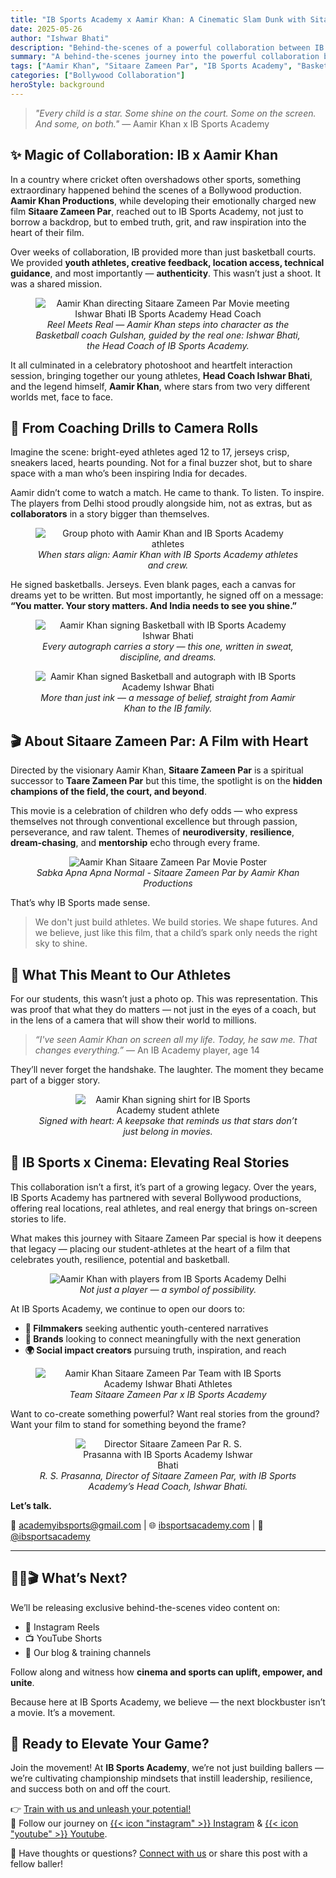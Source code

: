 ```yaml
---
title: "IB Sports Academy x Aamir Khan: A Cinematic Slam Dunk with Sitaare Zameen Par"
date: 2025-05-26
author: "Ishwar Bhati"
description: "Behind-the-scenes of a powerful collaboration between IB Sports Academy and Bollywood star Aamir Khan's production for the upcoming film 'Sitaare Zameen Par' – where Bollywood met grassroots sports."
summary: "A behind-the-scenes journey into the powerful collaboration between IB Sports Academy and Aamir Khan Productions for the movie 'Sitaare Zameen Par' — where Bollywood and grassroots basketball unite."
tags: ["Aamir Khan", "Sitaare Zameen Par", "IB Sports Academy", "Basketball", "Youth Empowerment"]
categories: ["Bollywood Collaboration"]
heroStyle: background
---
```


> *"Every child is a star. Some shine on the court. Some on the screen. And some, on both."*
> — Aamir Khan x IB Sports Academy



## ✨ Magic of Collaboration: IB x Aamir Khan

In a country where cricket often overshadows other sports, something extraordinary happened behind the scenes of a Bollywood production. **Aamir Khan Productions**, while developing their emotionally charged new film **Sitaare Zameen Par**, reached out to IB Sports Academy, not just to borrow a backdrop, but to embed truth, grit, and raw inspiration into the heart of their film.

Over weeks of collaboration, IB provided more than just basketball courts. We provided **youth athletes, creative feedback, location access, technical guidance**, and most importantly — **authenticity**. This wasn’t just a shoot. It was a shared mission.

<figure style="display: flex; flex-direction: column; align-items: center; text-align: center;">
  <img src="aamir-khan-ishwar-bhati-basketball-directing-sitaare-zameen-par.jpg" alt="Aamir Khan directing Sitaare Zameen Par Movie meeting Ishwar Bhati IB Sports Academy Head Coach" style="max-width: 100%;" />
  <figcaption style="font-style: italic;">Reel Meets Real — Aamir Khan steps into character as the Basketball coach Gulshan, guided by the real one: Ishwar Bhati, the Head Coach of IB Sports Academy.</figcaption>
</figure>

It all culminated in a celebratory photoshoot and heartfelt interaction session, bringing together our young athletes, **Head Coach Ishwar Bhati**, and the legend himself, **Aamir Khan**, where stars from two very different worlds met, face to face.


## 🏀 From Coaching Drills to Camera Rolls

Imagine the scene: bright-eyed athletes aged 12 to 17, jerseys crisp, sneakers laced, hearts pounding. Not for a final buzzer shot, but to share space with a man who’s been inspiring India for decades.

Aamir didn’t come to watch a match. He came to thank. To listen. To inspire. The players from Delhi stood proudly alongside him, not as extras, but as **collaborators** in a story bigger than themselves.

<figure style="display: flex; flex-direction: column; align-items: center; text-align: center;">
  <img src="aamir-khan-group-photo-ib-sports-academy.jpg" alt="Group photo with Aamir Khan and IB Sports Academy athletes" style="max-width: 100%;" />
  <figcaption style="font-style: italic;">When stars align: Aamir Khan with IB Sports Academy athletes and crew.</figcaption>
</figure>

He signed basketballs. Jerseys. Even blank pages, each a canvas for dreams yet to be written. But most importantly, he signed off on a message: **“You matter. Your story matters. And India needs to see you shine.”**

<figure style="display: flex; flex-direction: column; align-items: center; text-align: center;">
  <img src="aamir-khan-basketball-signing.jpg" alt="Aamir Khan signing Basketball with IB Sports Academy Ishwar Bhati" style="max-width: 100%;" />
  <figcaption style="font-style: italic;">Every autograph carries a story — this one, written in sweat, discipline, and dreams.</figcaption>
</figure>

<figure style="display: flex; flex-direction: column; align-items: center; text-align: center;">
  <img src="aamir-khan-basketball-signed-with-autograph.jpg" alt="Aamir Khan signed Basketball and autograph with IB Sports Academy Ishwar Bhati" style="max-width: 100%;" />
  <figcaption style="font-style: italic;">More than just ink — a message of belief, straight from Aamir Khan to the IB family.</figcaption>
</figure>

## 🎬 About **Sitaare Zameen Par**: A Film with Heart

Directed by the visionary Aamir Khan, **Sitaare Zameen Par** is a spiritual successor to **Taare Zameen Par** but this time, the spotlight is on the **hidden champions of the field, the court, and beyond**.

This movie is a celebration of children who defy odds — who express themselves not through conventional excellence but through passion, perseverance, and raw talent. Themes of **neurodiversity**, **resilience**, **dream-chasing**, and **mentorship** echo through every frame.

<figure style="display: flex; flex-direction: column; align-items: center; text-align: center;">
  <img src="aamir-khan-sitaare-zameen-par.jpg" alt="Aamir Khan Sitaare Zameen Par Movie Poster" style="max-width: 100%;" />
  <figcaption style="font-style: italic;">Sabka Apna Apna Normal - Sitaare Zameen Par by Aamir Khan Productions</figcaption>
</figure>

That’s why IB Sports made sense.

> We don't just build athletes. We build stories. We shape futures. And we believe, just like this film, that a child’s spark only needs the right sky to shine.


## 🌠 What This Meant to Our Athletes

For our students, this wasn’t just a photo op. This was representation. This was proof that what they do matters — not just in the eyes of a coach, but in the lens of a camera that will show their world to millions.

> *“I've seen Aamir Khan on screen all my life. Today, he saw me. That changes everything.”*
> — An IB Academy player, age 14

They’ll never forget the handshake. The laughter. The moment they became part of a bigger story.

<figure style="display: flex; flex-direction: column; align-items: center; text-align: center;">
  <img src="aamir-khan-signing-student-jersey.jpg" alt="Aamir Khan signing shirt for IB Sports Academy student athlete" style="max-width: 70%;" />
  <figcaption style="font-style: italic;">Signed with heart: A keepsake that reminds us that stars don’t just belong in movies.</figcaption>
</figure>

## 🤝 IB Sports x Cinema: Elevating Real Stories

This collaboration isn’t a first, it’s part of a growing legacy. Over the years, IB Sports Academy has partnered with several Bollywood productions, offering real locations, real athletes, and real energy that brings on-screen stories to life.

What makes this journey with Sitaare Zameen Par special is how it deepens that legacy — placing our student-athletes at the heart of a film that celebrates youth, resilience, potential and basketball.

<figure style="display: flex; flex-direction: column; align-items: center; text-align: center;">
  <img src="aamir-khan-student-athlete-ib-sports-academy.jpg" alt="Aamir Khan with players from IB Sports Academy Delhi" style="max-width: 100%;" />
  <figcaption style="font-style: italic;">Not just a player — a symbol of possibility.</figcaption>
</figure>

At IB Sports Academy, we continue to open our doors to:

* **🎥 Filmmakers** seeking authentic youth-centered narratives
* **🏀 Brands** looking to connect meaningfully with the next generation
* **🌍 Social impact creators** pursuing truth, inspiration, and reach

<figure style="display: flex; flex-direction: column; align-items: center; text-align: center;">
  <img src="sitaare-zameen-par-ib-sports-team.jpg" alt="Aamir Khan Sitaare Zameen Par Team with IB Sports Academy Ishwar Bhati Athletes" style="max-width: 100%;" />
  <figcaption style="font-style: italic;">Team Sitaare Zameen Par x IB Sports Academy</figcaption>
</figure>

Want to co-create something powerful? Want real stories from the ground? Want your film to stand for something beyond the frame?

<figure style="display: flex; flex-direction: column; align-items: center; text-align: center;">
  <img src="director-rs-Prasanna-Ishwar-Bhati.jpg" alt="Director Sitaare Zameen Par R. S. Prasanna with IB Sports Academy Ishwar Bhati" style="max-width: 70%;" />
  <figcaption style="font-style: italic;">R. S. Prasanna, Director of Sitaare Zameen Par, with IB Sports Academy’s Head Coach, Ishwar Bhati.</figcaption>
</figure>

**Let’s talk.**

📧 [academyibsports@gmail.com](mailto:academyibsports@gmail.com) | 
🌐 [ibsportsacademy.com](https://ibsportsacademy.com) | 
📲 [@ibsportsacademy](https://instagram.com/ibsportsacademy)

---

## 🏀✨🎬 What’s Next?

We’ll be releasing exclusive behind-the-scenes video content on:

* 📸 Instagram Reels
* 📺 YouTube Shorts
* 🏀 Our blog & training channels

Follow along and witness how **cinema and sports can uplift, empower, and unite**.

Because here at IB Sports Academy, we believe — the next blockbuster isn’t a movie. It’s a movement.


## 🏀 Ready to Elevate Your Game?

Join the movement! At **IB Sports Academy**, we’re not just building ballers — we’re cultivating championship mindsets that instill leadership, resilience, and success both on and off the court.

👉 [Train with us and unleash your potential!](https://ibsportsacademy.com/)  
🚀 Follow our journey on [{{< icon "instagram" >}} Instagram](https://www.instagram.com/ibsportsacademy/) & [{{< icon "youtube" >}} Youtube](https://www.youtube.com/@IBSportsAcademy).

💬 Have thoughts or questions? [Connect with us](https://blog.ibsportsacademy.com/contact/) or share this post with a fellow baller!
